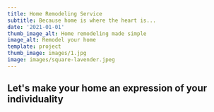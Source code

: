 ```yaml
---
title: Home Remodeling Service
subtitle: Because home is where the heart is...
date: '2021-01-01'
thumb_image_alt: Home remodeling made simple
image_alt: Remodel your home
template: project
thumb_image: images/1.jpg
image: images/square-lavender.jpeg
---
```

## Let's make your home an expression of your individuality
